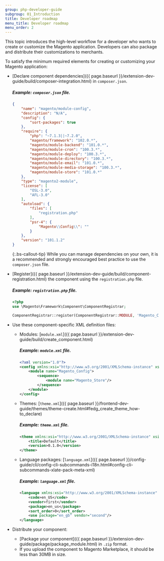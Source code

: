 ```yaml
---
group: php-developer-guide
subgroup: 01_Introduction
title: Developer roadmap
menu_title: Developer roadmap
menu_order: 2
---
```


This topic introduces the high-level workflow for a developer who wants to create or customize the Magento application. Developers can also package and distribute their customizations to merchants.

To satisfy the minimum required elements for creating or customizing your Magento application:

*  [Declare component dependencies]({{ page.baseurl }}/extension-dev-guide/build/composer-integration.html) in `composer.json`.

    ##### Example: `composer.json` file.
    ```json
    {
        "name": "magento/module-config",
        "description": "N/A",
        "config": {
            "sort-packages": true
        },
        "require": {
            "php": "~7.1.3||~7.2.0",
            "magento/framework": "102.0.*",
            "magento/module-backend": "101.0.*",
            "magento/module-cron": "100.3.*",
            "magento/module-deploy": "100.3.*",
            "magento/module-directory": "100.3.*",
            "magento/module-email": "101.0.*",
            "magento/module-media-storage": "100.3.*",
            "magento/module-store": "101.0.*"
        },
        "type": "magento2-module",
        "license": [
            "OSL-3.0",
            "AFL-3.0"
        ],
        "autoload": {
            "files": [
                "registration.php"
            ],
            "psr-4": {
                "Magento\\Config\\": ""
            }
        },
        "version": "101.1.2"
    }
    ```

   {:.bs-callout-tip}
   While you can manage dependencies on your own, it is a recommended and strongly encouraged best practice to use the `composer.json` file.

*  [Register]({{ page.baseurl }}/extension-dev-guide/build/component-registration.html) the component using the `registration.php` file.

    ##### Example: `registration.php` file.
    ```php
    <?php
    use \Magento\Framework\Component\ComponentRegistrar;
    
    ComponentRegistrar::register(ComponentRegistrar::MODULE, 'Magento_Config', __DIR__);
    ```

*  Use these component-specific XML definition files:
   *  Modules: [`module.xml`]({{ page.baseurl }}/extension-dev-guide/build/create_component.html)

       ##### Example: `module.xml` file.
        ```xml
        <?xml version="1.0"?>
        <config xmlns:xsi="http://www.w3.org/2001/XMLSchema-instance" xsi:noNamespaceSchemaLocation="urn:magento:framework:Module/etc/module.xsd">
            <module name="Magento_Config">
                <sequence>
                    <module name="Magento_Store"/>
                </sequence>
            </module>
        </config>
        ```

   *  Themes: [`theme.xml`]({{ page.baseurl }}/frontend-dev-guide/themes/theme-create.html#fedg_create_theme_how-to_declare)

       ##### Example: `theme.xml` file.
        ```xml
        <theme xmlns:xsi="http://www.w3.org/2001/XMLSchema-instance" xsi:noNamespaceSchemaLocation="urn:magento:framework:Config/etc/theme.xsd">
            <title>Default</title>
            <version>0.1.0</version>
        </theme>
        ```

   *  Language packages: [`language.xml`]({{ page.baseurl }}/config-guide/cli/config-cli-subcommands-i18n.html#config-cli-subcommands-xlate-pack-meta-xml)

       ##### Example: `language.xml` file.
        ```xml
        <language xmlns:xsi="http://www.w3.org/2001/XMLSchema-instance" xsi:noNamespaceSchemaLocation="urn:magento:framework:App/Language/package.xsd">
            <code>en_US</code>
            <vendor>first</vendor>
            <package>en_us</package>
            <sort_order>0</sort_order>
            <use package="en_gb" vendor="second"/>
        </language>
        ```

*  Distribute your component:
   *  [Package your component]({{ page.baseurl }}/extension-dev-guide/package/package_module.html) in `.zip` format.
   *  If you upload the component to Magento Marketplace, it should be less than 30MB in size.
